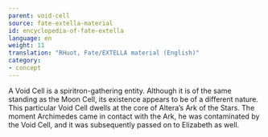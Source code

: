 ```yaml
---
parent: void-cell
source: fate-extella-material
id: encyclopedia-of-fate-extella
language: en
weight: 11
translation: "RHuot, Fate/EXTELLA material (English)"
category:
- concept
---
```


A Void Cell is a spiritron-gathering entity. Although it is of the same standing as the Moon Cell, its existence appears to be of a different nature.
This particular Void Cell dwells at the core of Altera’s Ark of the Stars.
The moment Archimedes came in contact with the Ark, he was contaminated by the Void Cell, and it was subsequently passed on to Elizabeth as well.
